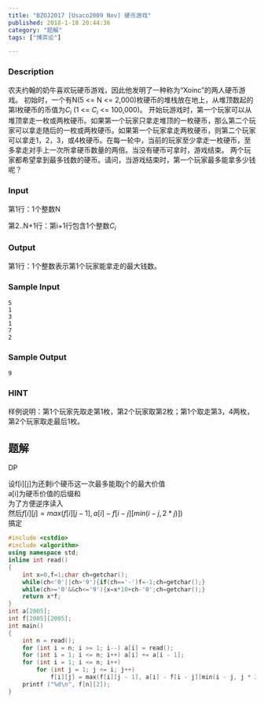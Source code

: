 ```yaml
---
title: "BZOJ2017 [Usaco2009 Nov] 硬币游戏"
published: 2018-1-18 20:44:36
category: "题解"
tags: ["博弈论"]

---
```


### Description

农夫约翰的奶牛喜欢玩硬币游戏，因此他发明了一种称为“Xoinc”的两人硬币游戏。 初始时，一个有N(5 <= N <= 2,000)枚硬币的堆栈放在地上，从堆顶数起的第I枚硬币的币值为$C_i$ (1 <= $C_i$ <= 100,000)。 开始玩游戏时，第一个玩家可以从堆顶拿走一枚或两枚硬币。如果第一个玩家只拿走堆顶的一枚硬币，那么第二个玩家可以拿走随后的一枚或两枚硬币。如果第一个玩家拿走两枚硬币，则第二个玩家可以拿走1，2，3，或4枚硬币。在每一轮中，当前的玩家至少拿走一枚硬币，至多拿走对手上一次所拿硬币数量的两倍。当没有硬币可拿时，游戏结束。 两个玩家都希望拿到最多钱数的硬币。请问，当游戏结束时，第一个玩家最多能拿多少钱呢？

### Input
第1行：1个整数N

第2..N+1行：第i+1行包含1个整数$C_i$

### Output
第1行：1个整数表示第1个玩家能拿走的最大钱数。

### Sample Input
```
5
1
3
1
7
2
```

### Sample Output
```
9
```

### HINT
样例说明：第1个玩家先取走第1枚，第2个玩家取第2枚；第1个取走第3，4两枚，第2个玩家取走最后1枚。

## 题解

DP  

设f[i][j]为还剩i个硬币这一次最多能取j个的最大价值  
a[i]为硬币价值的后缀和  
为了方便逆序读入  
然后$f[i][j] = max(f[i][j - 1], a[i] - f[i - j][min(i - j, 2 * j)])$  
搞定

```c++
#include <cstdio>
#include <algorithm>
using namespace std;
inline int read()
{
    int x=0,f=1;char ch=getchar();
    while(ch<'0'||ch>'9'){if(ch=='-')f=-1;ch=getchar();}
    while(ch>='0'&&ch<='9'){x=x*10+ch-'0';ch=getchar();}
    return x*f;
}
int a[2005];
int f[2005][2005];
int main()
{
    int n = read();
    for (int i = n; i >= 1; i--) a[i] = read();
    for (int i = 1; i <= n; i++) a[i] += a[i - 1];
    for (int i = 1; i <= n; i++)
        for (int j = 1; j <= i; j++)
            f[i][j] = max(f[i][j - 1], a[i] - f[i - j][min(i - j, j * 2)]);
    printf ("%d\n", f[n][2]);
}
```